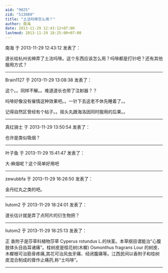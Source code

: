 ```yaml
---
aid: "9025"
zid: "513089"
title: "土法吗啡怎么用？"
author: 南海
date: 2013-11-29 12:43:12+07:00
lastmod: 2013-11-29 18:25:00+07:00
---
```


南海 于 2013-11-29 12:43:12 发表了：

道长给杭州劣绅弄了土法吗啡。这个东西应该怎么用？吗啡都是打针吧？还有其他服用方式？

---

Brain1127 于 2013-11-29 13:08:38 发表了：

这个。。同样不解。。难道道长也带了注射器？？

吗啡好像没有催情这种效果吧。。一针下去这老不休先睡着了。。

记得自然区曾经有个帖子。。摇头丸跟海洛因同时服用的后果。。

---

真红骑士 于 2013-11-29 13:50:54 发表了：

也许是类似吸烟？

---

叶子鱼 于 2013-11-29 15:41:47 发表了：

大·麻烟呢？这个简单好用吧

---

zewubbfa 于 2013-11-29 16:26:50 发表了：

金丹红丸之类的吧。

---

liutom2 于 2013-11-29 18:24:01 发表了：

道长估计就是弄了点阿片的衍生物把？

---

liutom2 于 2013-11-29 18:25:13 发表了：

正 香附子是莎草科植物莎草 Cyperus rotundus L.的块茎。本草纲目谓能治“心腹肢体头目齿耳诸痛”。桂树皮是桂花树(木樨) Osmonthus fragrans Lour 的树皮、木樨根可治筋骨疼痛,其花可治风虫牙痛、经闭腹痛等。江西民间以香附子和桂树皮混合制成的膏作止痛药,称“土吗啡”。

---
